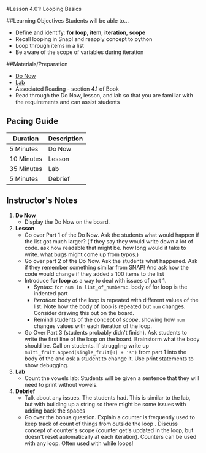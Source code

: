 #Lesson 4.01: Looping Basics

##Learning Objectives
Students will be able to...

* Define and identify: **for loop**, **item**, **iteration**, **scope**
* Recall looping in Snap! and reapply concept to python 
* Loop through items in a list
* Be aware of the scope of variables during iteration 

##Materials/Preparation
* [Do Now]
* [Lab]
* Associated Reading - section 4.1 of Book
*  Read through the Do Now, lesson, and lab so that you are familiar with the requirements and can assist students

## Pacing Guide
| **Duration**   | **Description** |
| ---------- | ----------- |
| 5 Minutes  | Do Now      |
| 10 Minutes | Lesson      |
| 35 Minutes | Lab         |
| 5 Minutes | Debrief     |

## Instructor's Notes

1. **Do Now**
    * Display the Do Now on the board.
2. **Lesson**
	* Go over Part 1 of the Do Now. Ask the students what would happen if the list got much larger? (if they say they would write down a lot of code. ask how readable that might be. how long would it take to write. what bugs might come up from typos.)
	* Go over part 2 of the Do Now. Ask the students what happened. Ask if they remember something similar from SNAP! And ask how the code would change if they added a 100 items to the list 
	* Introduce **for loop** as a way to deal with issues of part 1. 
		* Syntax: `for num in list_of_numbers:`. body of for loop is the indented part
		* *Iteration*: body of the loop is repeated with different values of the list. Note how the body of loop is repeated but `num` changes. Consider drawing this out on the board. 
		* Remind students of the concept of *scope*, showing how `num` changes values with each iteration of the loop. 
	* Go Over Part 3 (students probably didn't finish). Ask students to write the first line of the loop on the board. Brainstorm what the body should be. Call on students. If struggling write up `multi_fruit.append(single_fruit[0] + 's')` from part 1 into the body of the  and ask a student to change it. Use print statements to show debugging. 
3. **Lab**
	* Count the vowels lab: Students will be given a sentence that they will need to print without vowels. 
4. **Debrief**
	* Talk about any issues. The students had. This is similar to the lab, but with building up a string so there might be some issues with adding back the spaces
	* Go over the bonus question. Explain a counter is frequently used to keep track of count of things from outside the loop . Discuss concept of counter's scope (counter get's updated in the loop, but doesn't reset automatically at each iteration). Counters can be used with any loop. Often used with while loops!



[Do Now]: do_now.md
[Lab]: lab.md